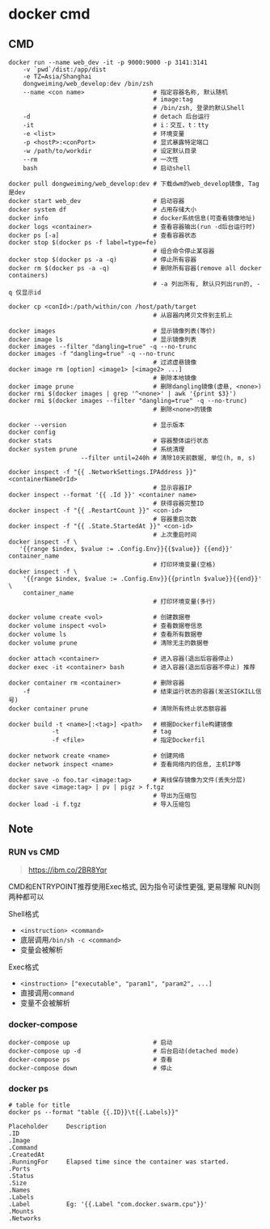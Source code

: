 docker cmd
==========

CMD
---

``` shell
docker run --name web_dev -it -p 9000:9000 -p 3141:3141
    -v `pwd`/dist:/app/dist
    -e TZ=Asia/Shanghai
    dongweiming/web_develop:dev /bin/zsh
    --name <con name>                   # 指定容器名称, 默认随机
                                        # image:tag
                                        # /bin/zsh, 登录的默认Shell
    -d                                  # detach 后台运行
    -it                                 # i：交互，t：tty
    -e <list>                           # 环境变量
    -p <hostP>:<conPort>                # 显式暴露特定端口
    -w /path/to/workdir                 # 设定默认目录
    --rm                                # 一次性
    bash                                # 启动shell

docker pull dongweiming/web_develop:dev # 下载dwm的web_develop镜像, Tag是dev
docker start web_dev                    # 启动容器
docker system df                        # 占用存储大小
docker info                             # docker系统信息(可查看镜像地址)
docker logs <container>                 # 查看容器输出(run -d后台运行时)
docker ps [-a]                          # 查看容器状态
docker stop $(docker ps -f label=type=fe)
                                        # 组合命令停止某容器
docker stop $(docker ps -a -q)          # 停止所有容器
docker rm $(docker ps -a -q)            # 删除所有容器(remove all docker containers)
                                        # -a 列出所有, 默认只列出run的, -q 仅显示id

docker cp <conId>:/path/within/con /host/path/target
                                        # 从容器内拷贝文件到主机上

docker images                           # 显示镜像列表(等价)
docker image ls                         # 显示镜像列表
docker images --filter "dangling=true" -q --no-trunc
docker images -f "dangling=true" -q --no-trunc
                                        # 过滤虚悬镜像
docker image rm [option] <image1> [<image2> ...]
                                        # 删除本地镜像
docker image prune                      # 删除dangling镜像(虚悬, <none>)
docker rmi $(docker images | grep '^<none>' | awk '{print $3}')
docker rmi $(docker images --filter "dangling=true" -q --no-trunc)
                                        # 删除<none>的镜像

docker --version                        # 显示版本
docker config
docker stats                            # 容器整体运行状态
docker system prune                     # 系统清理
                    --filter until=240h # 清除10天前数据, 单位(h, m, s)

docker inspect -f "{{ .NetworkSettings.IPAddress }}" <containerNameOrId>
                                        # 显示容器IP
docker inspect --format '{{ .Id }}' <container name>
                                        # 获得容器完整ID
docker inspect -f "{{ .RestartCount }}" <con-id>
                                        # 容器重启次数
docker inspect -f "{{ .State.StartedAt }}" <con-id>
                                        # 上次重启时间
docker inspect -f \
   '{{range $index, $value := .Config.Env}}{{$value}} {{end}}' container_name
                                        # 打印环境变量(空格)
docker inspect -f \
    '{{range $index, $value := .Config.Env}}{{println $value}}{{end}}' \
    container_name
                                        # 打印环境变量(多行)

docker volume create <vol>              # 创建数据卷
docker volume inspect <vol>             # 查看数据卷信息
docker volume ls                        # 查看所有数据卷
docker volume prune                     # 清除无主的数据卷

docker attach <container>               # 进入容器(退出后容器停止)
docker exec -it <container> bash        # 进入容器(退出后容器不停止) 推荐

docker container rm <container>         # 删除容器
    -f                                  # 结束运行状态的容器(发送SIGKILL信号)
docker container prune                  # 清除所有终止状态额容器

docker build -t <name>[:<tag>] <path>   # 根据Dockerfile构建镜像
            -t                          # tag
            -f <file>                   # 指定Dockerfil

docker network create <name>            # 创建网络
docker network inspect <name>           # 查看网络内的信息, 主机IP等

docker save -o foo.tar <image:tag>      # 离线保存镜像为文件(丢失分层)
docker save <image:tag> | pv | pigz > f.tgz
                                        # 导出为压缩包
docker load -i f.tgz                    # 导入压缩包
```

Note
----

### RUN vs CMD

> <https://ibm.co/2BR8Yqr>

CMD和ENTRYPOINT推荐使用Exec格式, 因为指令可读性更强, 更易理解
RUN则两种都可以

Shell格式

- `<instruction> <command>`
- 底层调用`/bin/sh -c <command>`
- 变量会被解析

Exec格式

- `<instruction> ["executable", "param1", "param2", ...]`
- 直接调用`command`
- 变量不会被解析

### docker-compose

``` shell
docker-compose up                       # 启动
docker-compose up -d                    # 后台启动(detached mode)
docker-compose ps                       # 查看
docker-compose down                     # 停止
```

### docker ps

    # table for title
    docker ps --format "table {{.ID}}\t{{.Labels}}"

    Placeholder     Description
    .ID
    .Image
    .Command
    .CreatedAt
    .RunningFor     Elapsed time since the container was started.
    .Ports
    .Status
    .Size
    .Names
    .Labels
    .Label          Eg: '{{.Label "com.docker.swarm.cpu"}}'
    .Mounts
    .Networks